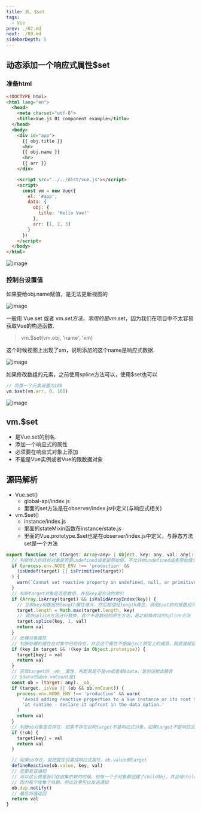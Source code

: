 ```yaml
---
title: 五、$set
tags: 
  - Vue
prev: ./07.md
next: ./09.md
sidebarDepth: 5
---
```


## 动态添加一个响应式属性$set
### 准备html

```html
<!DOCTYPE html>
<html lang="en">
  <head>
    <meta charset="utf-8">
    <title>Vue.js 01 component example</title>
  </head>
  <body>
    <div id="app">
      {{ obj.title }}
      <hr>
      {{ obj.name }}
      <hr>
      {{ arr }}
    </div>

    <script src="../../dist/vue.js"></script>
    <script>
      const vm = new Vue({
        el: '#app',
        data: {
          obj: {
            title: 'Hello Vue!'
          },
          arr: [1, 2, 3]
        }
      })
    </script>
  </body>
</html>
```

![image](~@public/assets/images/vue/vue-source-code/vue-set.png)

### 控制台设置值

如果要给obj.name赋值，是无法更新视图的

![image](~@public/assets/images/vue/vue-source-code/vue-set1.png)

一般用 Vue.set 或者 vm.$set 方法，常用的是vm.$set，因为我们在项目中不太容易获取Vue的构造函数.

> vm.$set(vm.obj, 'name', 'xm)

这个时候视图上出现了xm，说明添加的这个name是响应式数据.

![image](~@public/assets/images/vue/vue-source-code/vue-set2.png)

如果修改数组的元素，之前使用splice方法可以，使用$set也可以

```js
// 将第一个元素设置为100
vm.$set(vm.arr, 0, 100)
```

![image](~@public/assets/images/vue/vue-source-code/vue-set3.png)

## vm.$set

- 是Vue.set的别名.
- 添加一个响应式的属性
- 必须要在响应式对象上添加
- 不能是Vue实例或者Vue的跟数据对象

## 源码解析
- Vue.set()
    + global-api/index.js
    + 里面的set方法是在observer/index.js中定义(与响应式相关)
- vm.$set()
    + instance/index.js
    + 里面的stateMixin函数在instance/state.js
    + 里面的Vue.prototype.$set也是在observer/index.js中定义，与静态方法set是一个方法

```js
export function set (target: Array<any> | Object, key: any, val: any): any {
  // 判断传入的目标对象是否是undefined或者是原始值，不允许给undefined或者原始值添加响应式属性，会发送警告
  if (process.env.NODE_ENV !== 'production' &&
    (isUndef(target) || isPrimitive(target))
  ) {
    warn(`Cannot set reactive property on undefined, null, or primitive value: ${(target: any)}`)
  }
  // 判断target对象是否是数组，并且key是合法的索引
  if (Array.isArray(target) && isValidArrayIndex(key)) {
    // 比较key和数组的length属性谁大，然后赋值给length属性，调用$set的时候数组可能会超过length属性
    target.length = Math.max(target.length, key)
    // 调用splice方法进行替换，这个不是数组的原生方法，是之前修改过的splice方法
    target.splice(key, 1, val)
    return val
  }
  // 处理对象属性
  // 判断处理的属性在对象中已经存在，并且这个属性不是Object原型上的成员，就直接赋值，不需要进行响应式处理
  if (key in target && !(key in Object.prototype)) {
    target[key] = val
    return val
  }
  // 获取target的__ob__属性，判断其是不是vm或者是$data，是的话抛出警告
  // $data的话ob.vmCount是1
  const ob = (target: any).__ob__
  if (target._isVue || (ob && ob.vmCount)) {
    process.env.NODE_ENV !== 'production' && warn(
      'Avoid adding reactive properties to a Vue instance or its root $data ' +
      'at runtime - declare it upfront in the data option.'
    )
    return val
  }
  // 判断ob对象是否存在，如果不存在说明target不是响应式对象，如果target不是响应式对象，那么传入的属性也不必做响应式处理，直接赋值返回
  if (!ob) {
    target[key] = val
    return val
  }

  // 如果ob存在，就把属性设置成响应式属性，ob.value即target
  defineReactive(ob.value, key, val)
  // 还要发送通知
  // 可以这么做是我们在收集依赖的时候，给每一个子对象都创建了childObj，并且给childObj的dep也收集了依赖
  // 因为那个收集了依赖，所以这里可以发送通知
  ob.dep.notify()
  // 最后将值返回
  return val
}
```
